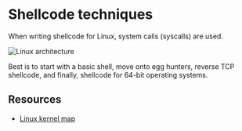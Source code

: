 # Shellcode techniques

When writing shellcode for Linux, system calls (syscalls) are used. 

![Linux architecture](/_static/images/linux-architecture.png)

Best is to start with a basic shell, move onto egg hunters, reverse TCP shellcode, and finally, shellcode for 64-bit operating systems.

## Resources

* [Linux kernel map](https://makelinux.github.io/kernel/map/)